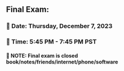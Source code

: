 ## Final Exam:

### &#x1F34E; Date: Thursday, December 7, 2023

### &#x1F34E; Time: 5:45 PM - 7:45 PM PST

#### &#x1F34E; NOTE: Final exam is closed book/notes/friends/internet/phone/software
